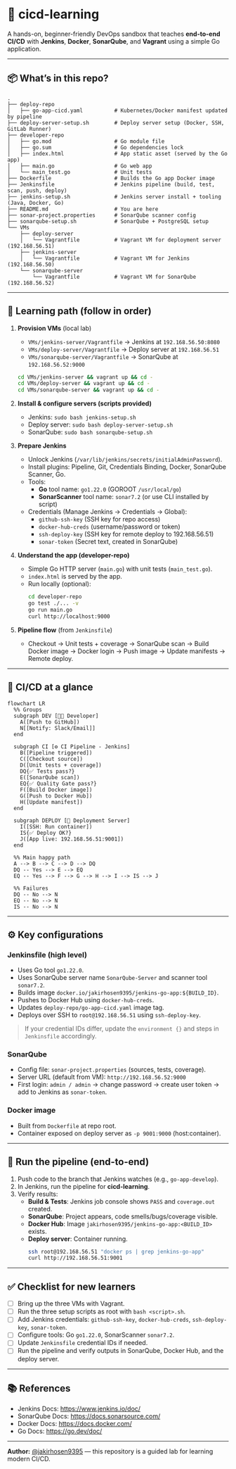 # 🚀 cicd-learning

A hands-on, beginner-friendly DevOps sandbox that teaches **end-to-end CI/CD** with **Jenkins**, **Docker**, **SonarQube**, and **Vagrant** using a simple Go application.

---

## 📦 What’s in this repo?

```
.
├── deploy-repo
│   ├── go-app-cicd.yaml          # Kubernetes/Docker manifest updated by pipeline
├── deploy-server-setup.sh        # Deploy server setup (Docker, SSH, GitLab Runner)
├── developer-repo
│   ├── go.mod                    # Go module file
│   ├── go.sum                    # Go dependencies lock
│   ├── index.html                # App static asset (served by the Go app)
│   ├── main.go                   # Go web app
│   └── main_test.go              # Unit tests
├── Dockerfile                    # Builds the Go app Docker image
├── Jenkinsfile                   # Jenkins pipeline (build, test, scan, push, deploy)
├── jenkins-setup.sh              # Jenkins server install + tooling (Java, Docker, Go)
├── README.md                     # You are here
├── sonar-project.properties      # SonarQube scanner config
├── sonarqube-setup.sh            # SonarQube + PostgreSQL setup
└── VMs
    ├── deploy-server
    │   └── Vagrantfile           # Vagrant VM for deployment server (192.168.56.51)
    ├── jenkins-server
    │   └── Vagrantfile           # Vagrant VM for Jenkins (192.168.56.50)
    └── sonarqube-server
        └── Vagrantfile           # Vagrant VM for SonarQube (192.168.56.52)
```

---

## 🧭 Learning path (follow in order)

1) **Provision VMs** (local lab)
   - `VMs/jenkins-server/Vagrantfile` → Jenkins at `192.168.56.50:8080`
   - `VMs/deploy-server/Vagrantfile` → Deploy server at `192.168.56.51`
   - `VMs/sonarqube-server/Vagrantfile` → SonarQube at `192.168.56.52:9000`

   ```bash
   cd VMs/jenkins-server && vagrant up && cd -
   cd VMs/deploy-server && vagrant up && cd -
   cd VMs/sonarqube-server && vagrant up && cd -
   ```

2) **Install & configure servers (scripts provided)**
   - Jenkins: `sudo bash jenkins-setup.sh`
   - Deploy server: `sudo bash deploy-server-setup.sh`
   - SonarQube: `sudo bash sonarqube-setup.sh`

3) **Prepare Jenkins**
   - Unlock Jenkins (`/var/lib/jenkins/secrets/initialAdminPassword`).
   - Install plugins: Pipeline, Git, Credentials Binding, Docker, SonarQube Scanner, Go.
   - Tools:
     - **Go** tool name: `go1.22.0` (GOROOT `/usr/local/go`)
     - **SonarScanner** tool name: `sonar7.2` (or use CLI installed by script)
   - Credentials (Manage Jenkins → Credentials → Global):
     - `github-ssh-key` (SSH key for repo access)
     - `docker-hub-creds` (username/password or token)
     - `ssh-deploy-key` (SSH key for remote deploy to 192.168.56.51)
     - `sonar-token` (Secret text, created in SonarQube)

4) **Understand the app (developer-repo)**
   - Simple Go HTTP server (`main.go`) with unit tests (`main_test.go`).
   - `index.html` is served by the app.
   - Run locally (optional):
     ```bash
     cd developer-repo
     go test ./... -v
     go run main.go
     curl http://localhost:9000
     ```

5) **Pipeline flow** (from `Jenkinsfile`)
   - Checkout → Unit tests + coverage → SonarQube scan → Build Docker image → Docker login → Push image → Update manifests → Remote deploy.

---

## 🔄 CI/CD at a glance

```mermaid
flowchart LR
  %% Groups
  subgraph DEV [👨‍💻 Developer]
    A([Push to GitHub])
    N[[Notify: Slack/Email]]
  end

  subgraph CI [⚙️ CI Pipeline - Jenkins]
    B([Pipeline triggered])
    C([Checkout source])
    D([Unit tests + coverage])
    DQ{✅ Tests pass?}
    E([SonarQube scan])
    EQ{✅ Quality Gate pass?}
    F([Build Docker image])
    G([Push to Docker Hub])
    H([Update manifest])
  end

  subgraph DEPLOY [🚀 Deployment Server]
    I([SSH: Run container])
    IS{✅ Deploy OK?}
    J([App live: 192.168.56.51:9001])
  end

  %% Main happy path
  A --> B --> C --> D --> DQ
  DQ -- Yes --> E --> EQ
  EQ -- Yes --> F --> G --> H --> I --> IS --> J

  %% Failures
  DQ -- No --> N
  EQ -- No --> N
  IS -- No --> N

```

---

## ⚙️ Key configurations

### Jenkinsfile (high level)
- Uses Go tool `go1.22.0`.
- Uses SonarQube server name `SonarQube-Server` and scanner tool `sonar7.2`.
- Builds image `docker.io/jakirhosen9395/jenkins-go-app:${BUILD_ID}`.
- Pushes to Docker Hub using `docker-hub-creds`.
- Updates `deploy-repo/go-app-cicd.yaml` image tag.
- Deploys over SSH to `root@192.168.56.51` using `ssh-deploy-key`.

> If your credential IDs differ, update the `environment {}` and steps in `Jenkinsfile` accordingly.

### SonarQube
- Config file: `sonar-project.properties` (sources, tests, coverage).
- Server URL (default from VM): `http://192.168.56.52:9000`
- First login: `admin / admin` → change password → create user token → add to Jenkins as `sonar-token`.

### Docker image
- Built from `Dockerfile` at repo root.
- Container exposed on deploy server as `-p 9001:9000` (host:container).

---

## 🚀 Run the pipeline (end-to-end)

1. Push code to the branch that Jenkins watches (e.g., `go-app-develop`).  
2. In Jenkins, run the pipeline for **cicd-learning**.  
3. Verify results:
   - **Build & Tests**: Jenkins job console shows `PASS` and `coverage.out` created.
   - **SonarQube**: Project appears, code smells/bugs/coverage visible.
   - **Docker Hub**: Image `jakirhosen9395/jenkins-go-app:<BUILD_ID>` exists.
   - **Deploy server**: Container running.
     ```bash
     ssh root@192.168.56.51 "docker ps | grep jenkins-go-app"
     curl http://192.168.56.51:9001
     ```

---

## ✅ Checklist for new learners

- [ ] Bring up the three VMs with Vagrant.  
- [ ] Run the three setup scripts as root with `bash <script>.sh`.  
- [ ] Add Jenkins credentials: `github-ssh-key`, `docker-hub-creds`, `ssh-deploy-key`, `sonar-token`.  
- [ ] Configure tools: Go `go1.22.0`, SonarScanner `sonar7.2`.  
- [ ] Update `Jenkinsfile` credential IDs if needed.  
- [ ] Run the pipeline and verify outputs in SonarQube, Docker Hub, and the deploy server.  

---

## 📚 References

- Jenkins Docs: https://www.jenkins.io/doc/  
- SonarQube Docs: https://docs.sonarsource.com/  
- Docker Docs: https://docs.docker.com/  
- Go Docs: https://go.dev/doc/  

---

**Author:** [@jakirhosen9395](https://github.com/jakirhosen9395) — this repository is a guided lab for learning modern CI/CD.
